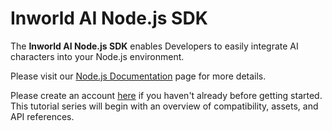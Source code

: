 # Inworld AI Node.js SDK

The **Inworld AI Node.js SDK** enables Developers to easily integrate AI characters into your Node.js environment. 

Please visit our [Node.js Documentation](https://docs.inworld.ai/docs/tutorial-integrations/node/) page for more details.

Please create an account [here](https://studio.inworld.ai/signup) if you haven't already before getting started.
This tutorial series will begin with an overview of compatibility, assets, and API references.
